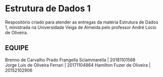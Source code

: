 # Estrutura de Dados 1
Respositório criado para atender as entregas da matéria Estrutura de Dados 1, ministrada na Universidade Veiga de Almeida pelo professor André Lúcio de Oliveira.

## EQUIPE



Brenno de Carvalho Prado Frangella Sciammarella | 20181101568<br>
Jorge Luis de Oliveira Ferrari | 20171104864
Hamilton Fuzer de Oliveira | 20152102906
